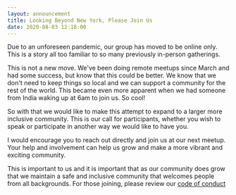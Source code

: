 ```yaml
---
layout: announcement
title: Looking Beyond New York, Please Join Us
date: 2020-08-03 12:18:00
---
```


Due to an unforeseen pandemic, our group has moved to be online
only. This is a story all too familiar to so many previously in-person
gatherings.

This is not a new move. We've been doing remote meetups since March
and had some success, but know that this could be better. We know that
we don't need to keep things so local and we can support a community
for the rest of the world. This became even more apparent when we had
someone from India waking up at 6am to join us. So cool!

So with that we would like to make this attempt to expand to a larger
more inclusive community. This is our call for participants, whether
you wish to speak or participate in another way we would like to have
you.

I would encourage you to reach out directly and join us at our next
meetup. Your help and involvement can help us grow and make a more
vibrant and exciting community.

This is important to us and it is important that as our community does
grow that we maintain a safe and inclusive community that welcomes
people from all backgrounds. For those joining, please review our [code
of conduct](https://github.com/emacsnyc/meeting-logistics/blob/master/code-of-conduct.md)
